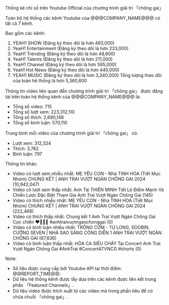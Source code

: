 Thống kê chỉ số trên Youtube Official của chương trình giải trí 「chông gai」

Toàn bộ hệ thống các kênh Youtube của @@@COMPANY_NAME@@@ có tất cả 7 kênh.

Bao gồm các kênh:
1. YEAH1 SHOW (Đăng ký theo dõi là hơn 493,000)
2. YeaH1 Entertainment  (Đăng ký theo dõi là hơn 233,000)
3. YeaH1 Trending (Đăng ký theo dõi là hơn 48,600)
4. YeaH1 Talents (Đăng ký theo dõi là hơn 211,000)
5. YeaH1 Channel (Đăng ký theo dõi là hơn 595,000)
6. Yeah1 Hot News (Đăng ký theo dõi là hơn 440,000)
7. YEAH1 MUSIC (Đăng ký theo dõi là hơn 3,340,000)
Tổng lượng theo dõi của toàn hệ thống là hơn 5,360,600

Thông tin video liên quan đến chương trình giải trí 「chông gai」 được đăng tải trên toàn hệ thống kênh của @@@COMPANY_NAME@@@ là:
- Tổng số video: 715
- Tổng số lượt xem: 223,312,110
- Tổng số thích: 2,690,148
- Tổng số bình luận: 570,110

Trung bình mỗi video của chương trình giải trí 「chông gai」 có:
- Lượt xem: 312,324
- Thích: 3,762
- Bình luận: 797

Thông tin khác:
- Video có lượt xem nhiều nhất: MẸ YÊU CON - Nhà TINH HOA (Tiết Mục Nhóm) CHUNG KẾT | ANH TRAI VƯỢT NGÀN CHÔNG GAI 2024 (10,942,047)
- Video có lượt xem thấp nhất: Anh Tài THIÊN MINH Tiết Lộ Điểm Mạnh Và Chiến Lược Đặc Biệt Tham Gia Anh Trai Vượt Ngàn Chông Gai (145)
- Video có thích nhiều nhất: MẸ YÊU CON - Nhà TINH HOA (Tiết Mục Nhóm) CHUNG KẾT | ANH TRAI VƯỢT NGÀN CHÔNG GAI 2024 (222,468)
- Video có thích thấp nhất: Chung kết 1 Anh Trai Vượt Ngàn Chông Gai Cực chiến ❤️‍🔥🔥🔥 #anhtraivuotnganchonggai (0)
- Video có bình luận nhiều nhất: TRỐNG CƠM - TỰ LONG, SOOBIN, CƯỜNG SEVEN | NHÀ SAO SÁNG CÔNG DIỄN 1 ANH TRAI VƯỢT NGÀN CHÔNG GAI (67,636)
- Video có bình luận thấp nhất: HỎA CA SIÊU CHÁY Tại Concert Anh Trai Vượt Ngàn Chông Gai #AnhTrai #ConcertATVNCG #shorts (0)

Note:
- Số liệu được cung cấp bởi Youtube API tại thời điểm: @@REPORT_TIME@@.
- Dữ liệu hệ thống kênh được lấy dựa trên các kênh được liên kết trong phần 「Featured Channels」.
- Dữ liệu video được trích xuất từ các video mà trong phần tiêu đề có chứa chuỗi 「chông gai」.
